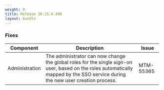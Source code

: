```yaml
---
weight: 9
title: Release 10.15.0.496
layout: bundle
---
```


<!--10.15.0.489 - 10.15.0.496-->

### Fixes

<div><table ><colgroup>
<col style="width: 15%;"><col style="width: 70%;"><col style="width: 15%;"></colgroup>
<thead><tr>
<th>
Component</th>
<th>
Description</th>
<th>
Issue</th>
</tr>
</thead><tbody>

<tr>
<td>Administration</td>
<td>The administrator can now change the global roles for the single sign-on user, based on the roles automatically mapped by the SSO service during the new user creation process.</td>
<td>MTM-55365</td>
</tr>

</tbody></table></div>
